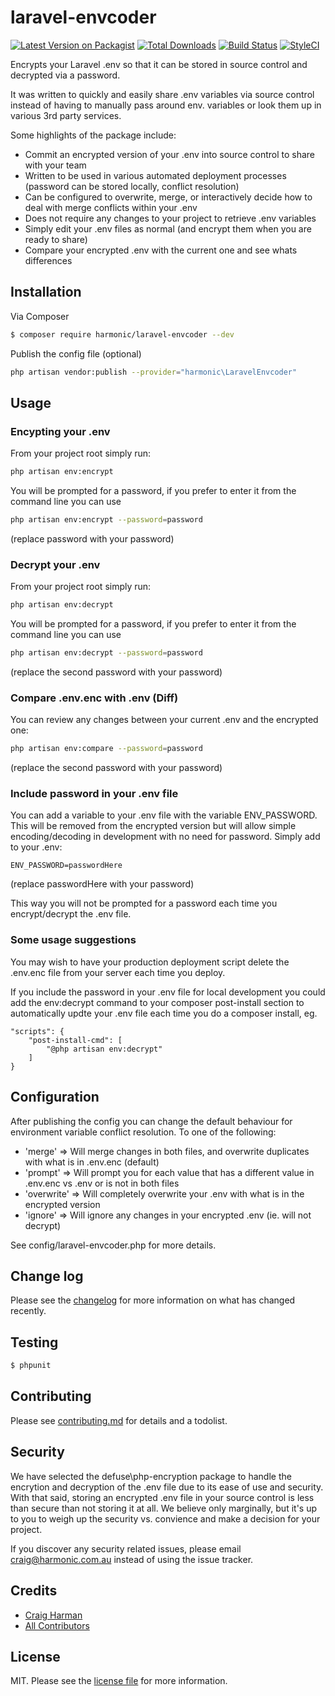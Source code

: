# laravel-envcoder

[![Latest Version on Packagist][ico-version]][link-packagist]
[![Total Downloads][ico-downloads]][link-downloads]
[![Build Status][ico-travis]][link-travis]
[![StyleCI][ico-styleci]][link-styleci]

Encrypts your Laravel .env so that it can be stored in source control and decrypted via a password.

It was written to quickly and easily share .env variables via source control instead of having to manually pass around env. variables or look them up in various 3rd party services. 

Some highlights of the package include:

* Commit an encrypted version of your .env into source control to share with your team
* Written to be used in various automated deployment processes (password can be stored locally, conflict resolution) 
* Can be configured to overwrite, merge, or interactively decide how to deal with merge conflicts within your .env
* Does not require any changes to your project to retrieve .env variables
* Simply edit your .env files as normal (and encrypt them when you are ready to share)
* Compare your encrypted .env with the current one and see whats differences

## Installation

Via Composer

``` bash
$ composer require harmonic/laravel-envcoder --dev
```

Publish the config file (optional)
``` bash
php artisan vendor:publish --provider="harmonic\LaravelEnvcoder"
```

## Usage

### Encypting your .env

From your project root simply run:

``` bash
php artisan env:encrypt
```

You will be prompted for a password, if you prefer to enter it from the command line you can use

``` bash
php artisan env:encrypt --password=password
```
(replace password with your password)

### Decrypt your .env

From your project root simply run:

``` bash
php artisan env:decrypt
```

You will be prompted for a password, if you prefer to enter it from the command line you can use

``` bash
php artisan env:decrypt --password=password
```
(replace the second password with your password)

### Compare .env.enc with .env (Diff)

You can review any changes between your current .env and the encrypted one:

``` bash
php artisan env:compare --password=password
```
(replace the second password with your password)

### Include password in your .env file
You can add a variable to your .env file with the variable ENV_PASSWORD. This will be removed from the encrypted version but will allow simple encoding/decoding in development with no need for password. Simply add to your .env:

```
ENV_PASSWORD=passwordHere
```
(replace passwordHere with your password)

This way you will not be prompted for a password each time you encrypt/decrypt the .env file.

### Some usage suggestions

You may wish to have your production deployment script delete the .env.enc file from your server each time you deploy.

If you include the password in your .env file for local development you could add the env:decrypt command to your composer post-install section to automatically updte your .env file each time you do a composer install, eg.

```
"scripts": {
	"post-install-cmd": [
		"@php artisan env:decrypt"
	]
}
```

## Configuration

After publishing the config you can change the default behaviour for environment variable conflict resolution. To one of the following:

* 'merge' => Will merge changes in both files, and overwrite duplicates with what is in .env.enc (default)
* 'prompt' => Will prompt you for each value that has a different value in .env.enc vs .env or is not in both files
* 'overwrite' => Will completely overwrite your .env with what is in the encrypted version
* 'ignore' => Will ignore any changes in your encrypted .env (ie. will not decrypt)

See config/laravel-envcoder.php for more details.

## Change log

Please see the [changelog](changelog.md) for more information on what has changed recently.

## Testing

``` bash
$ phpunit
```

## Contributing

Please see [contributing.md](contributing.md) for details and a todolist.

## Security

We have selected the defuse\php-encryption package to handle the encrytion and decryption of the .env file due to its ease of use and security. With that said, storing an encrypted .env file in your source control is less than secure than not storing it at all. We believe only marginally, but it's up to you to weigh up the security vs. convience and make a decision for your project.

If you discover any security related issues, please email craig@harmonic.com.au instead of using the issue tracker.

## Credits

- [Craig Harman][link-author]
- [All Contributors][link-contributors]

## License

MIT. Please see the [license file](license.md) for more information.

[ico-version]: https://img.shields.io/packagist/v/harmonic/laravel-envcoder.svg?style=flat-square
[ico-downloads]: https://img.shields.io/packagist/dt/harmonic/laravel-envcoder.svg?style=flat-square
[ico-travis]: https://img.shields.io/travis/harmonic/laravel-envcoder/master.svg?style=flat-square
[ico-styleci]: https://styleci.io/repos/182541287/shield

[link-packagist]: https://packagist.org/packages/harmonic/laravel-envcoder
[link-downloads]: https://packagist.org/packages/harmonic/laravel-envcoder
[link-travis]: https://travis-ci.org/harmonic/laravel-envcoder
[link-styleci]: https://styleci.io/repos/182541287
[link-author]: https://github.com/harmonic
[link-contributors]: ../../contributors
